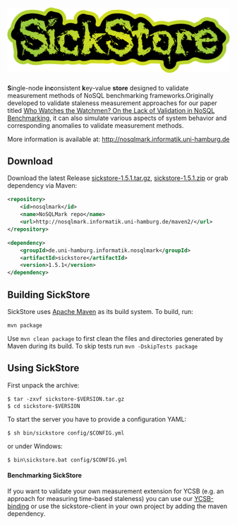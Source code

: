 ![SickStore](src/main/resources/sickstore.png "SickStore")
=========
<b>S</b>ingle-node <b>i</b>n<b>c</b>onsistent <b>k</b>ey-value <b>store</b> designed to validate measurement methods of NoSQL benchmarking frameworks.Originally developed to validate staleness measurement approaches for our paper titled [Who Watches the Watchmen? On the Lack of Validation in NoSQL Benchmarking](http://subs.emis.de/LNI/Proceedings/Proceedings241/351.pdf), it can also simulate various aspects of system behavior and corresponding anomalies to validate measurement methods.

More information is available at: <http://nosqlmark.informatik.uni-hamburg.de>

## Download

Download the latest Release [sickstore-1.5.1.tar.gz](http://nosqlmark.informatik.uni-hamburg.de/sickstore-1.5.1.tar.gz), [sickstore-1.5.1.zip](http://nosqlmark.informatik.uni-hamburg.de/sickstore-1.5.1.zip)  or grab dependency via Maven:

```xml
<repository>
    <id>nosqlmark</id>
    <name>NoSQLMark repo</name>
    <url>http://nosqlmark.informatik.uni-hamburg.de/maven2/</url>
</repository>
```

```xml
<dependency>
    <groupId>de.uni-hamburg.informatik.nosqlmark</groupId>
    <artifactId>sickstore</artifactId>
    <version>1.5.1</version>
</dependency>
```

## Building SickStore

SickStore uses [Apache Maven](http://maven.apache.org/) as its build system.
To build, run:

    mvn package

Use `mvn clean package` to first clean the files and directories generated by Maven during its build.
To skip tests run `mvn -DskipTests package`

## Using SickStore
First unpack the archive:

    $ tar -zxvf sickstore-$VERSION.tar.gz
    $ cd sickstore-$VERSION

To start the server you have to provide a configuration YAML:

    $ sh bin/sickstore config/$CONFIG.yml

or under Windows:

    $ bin\sickstore.bat config/$CONFIG.yml

#### Benchmarking SickStore
If you want to validate your own measurement extension for YCSB (e.g. an approach for measuring time-based staleness) you can use our [YCSB-binding](https://github.com/steffenfriedrich/YCSB) or use the sickstore-client in your own project by adding the maven dependency.

